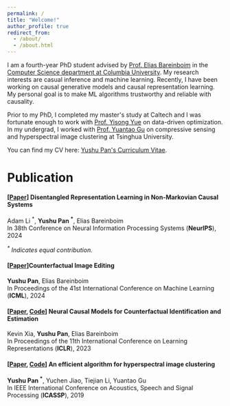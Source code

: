 ```yaml
---
permalink: /
title: "Welcome!"
author_profile: true
redirect_from: 
  - /about/
  - /about.html
---
```


I am a fourth-year PhD student advised by [Prof. Elias Bareinboim](https://causalai.net/) in the [Computer Science department at Columbia University](https://www.cs.columbia.edu/). My research interests are casual inference and machine learning. Recently, I have been working on causal generative models and causal representation learning. My personal goal is to make ML algorithms trustworthy and reliable with causality.

Prior to my PhD, I completed my master's study at Caltech and I was fortunate enough to work with [Prof. Yisong Yue](http://www.yisongyue.com/) on data-driven optimization. In my undergrad, I worked with [Prof. Yuantao Gu](https://scholar.google.com/citations?user=FL61g6wAAAAJ&hl=en) on compressive sensing and hyperspectral image clustering at Tsinghua University.

You can find my CV here: [Yushu Pan's Curriculum Vitae](files/YushuPan_CV.pdf).
<!--In my undergrad, I studied Electrical Engineering at [Beijing Institute of Technology](https://english.bit.edu.cn/), double-majoring in Economics at [Peking University](https://english.pku.edu.cn/).-->





Publication
======

#### \[[Paper](https://causalai.net/r110.pdf)\] Disentangled Representation Learning in Non-Markovian Causal Systems <br>
Adam Li <sup>\*</sup>, **Yushu Pan <sup>\*</sup>**, Elias Bareinboim <br>
In 38th Conference on Neural Information Processing Systems (**NeurIPS**), 2024

*<sup>\*</sup> Indicates equal contribution.*

#### \[[Paper](https://causalai.net/r103.pdf)\]Counterfactual Image Editing <br>
**Yushu Pan**, Elias Bareinboim <br>
In Proceedings of the 41st International Conference on Machine Learning (**ICML**), 2024

#### \[[Paper](https://causalai.net/r87.pdf), [Code](https://github.com/CausalAILab/NCMCounterfactuals)\] Neural Causal Models for Counterfactual Identification and Estimation <br>
Kevin Xia, **Yushu Pan**, Elias Bareinboim <br>
In Proceedings of the 11th International Conference on Learning Representations (**ICLR**), 2023

#### \[[Paper](https://ieeexplore.ieee.org/abstract/document/8683309), [Code](https://github.com/tree1111/SPAHSIC_ICASSP2019)\] An efficient algorithm for hyperspectral image clustering <br>
**Yushu Pan <sup>\*</sup>**, Yuchen Jiao, Tiejian Li, Yuantao Gu <br>
In IEEE International Conference on Acoustics, Speech and Signal Processing (**ICASSP**), 2019
